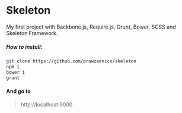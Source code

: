 # Skeleton

My first project with Backbone.js, Require.js, Grunt, Bower, SCSS and Skeleton Framework.

##### How to install:

```sh
git clone https://github.com/drowzeenico/skeleton
npm i
bower i
grunt
```

#### And go to
> http://localhost:9000
